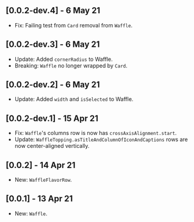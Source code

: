 ## [0.0.2-dev.4] - 6 May 21
- Fix: Failing test from `Card` removal from `Waffle`.

## [0.0.2-dev.3] - 6 May 21
- Update: Added `cornerRadius` to Waffle.
- Breaking: `Waffle` no longer wrapped by `Card`.

## [0.0.2-dev.2] - 6 May 21
- Update: Added `width` and `isSelected` to Waffle.

## [0.0.2-dev.1] - 15 Apr 21
- Fix: `Waffle`'s columns row is now has `crossAxisAlignment.start`.
- Update: `WaffleTopping.asTitleAndColumnOfIconAndCaptions` rows are now center-aligned vertically.

## [0.0.2] - 14 Apr 21
- New: `WaffleFlavorRow`.

## [0.0.1] - 13 Apr 21
- New: `Waffle`.